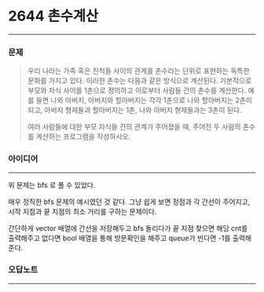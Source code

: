 # 2644 촌수계산
------------
### 문제

>우리 나라는 가족 혹은 친척들 사이의 관계를 촌수라는 단위로 표현하는 독특한 문화를 가지고 있다. 이러한 촌수는 다음과 같은 방식으로 계산된다. 기본적으로 부모와 자식 사이를 1촌으로 정의하고 이로부터 사람들 간의 촌수를 계산한다. 예를 들면 나와 아버지, 아버지와 할아버지는 각각 1촌으로 나와 할아버지는 2촌이 되고, 아버지 형제들과 할아버지는 1촌, 나와 아버지 형제들과는 3촌이 된다.
>
>여러 사람들에 대한 부모 자식들 간의 관계가 주어졌을 때, 주어진 두 사람의 촌수를 계산하는 프로그램을 작성하시오.

### 아이디어 
----------
위 문제는 bfs 로 풀 수 있었다.

매우 정직한 bfs 문제의 예시였던 것 같다. 그냥 쉽게 보면 정점과 각 간선이 주어지고, 시작 지점과 끝 지점의 최소 거리를 구하는 문제이다.

간단하게 vector 배열에 간선을 저장해두고 bfs 돌리다가 끝 지점 찾으면 해당 cnt를 출력해주고 없다면 bool 배열을 통해 방문확인을 해주고 queue가 빈다면 -1를 출력해준다.

### 오답노트
----------
